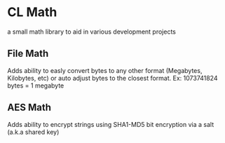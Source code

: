 # CL Math
a small math library to aid in various development projects

## File Math
Adds ability to easly convert bytes to any other format (Megabytes, Kilobytes, etc) or auto adjust bytes to the closest format. Ex: 1073741824 bytes = 1 megabyte

## AES Math
Adds ability to encrypt strings using SHA1-MD5 bit encryption via a salt (a.k.a shared key)